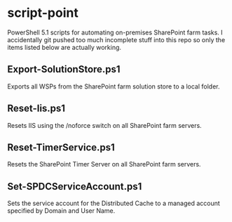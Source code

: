 # script-point

PowerShell 5.1 scripts for automating on-premises SharePoint farm tasks. I accidentally git pushed too much incomplete stuff into this repo so only the items listed below are actually working.

## Export-SolutionStore.ps1

Exports all WSPs from the SharePoint farm solution store to a local folder.

## Reset-Iis.ps1

Resets IIS using the /noforce switch on all SharePoint farm servers.

## Reset-TimerService.ps1

Resets the SharePoint Timer Server on all SharePoint farm servers.

## Set-SPDCServiceAccount.ps1

Sets the service account for the Distributed Cache to a managed account specified by Domain and User Name.